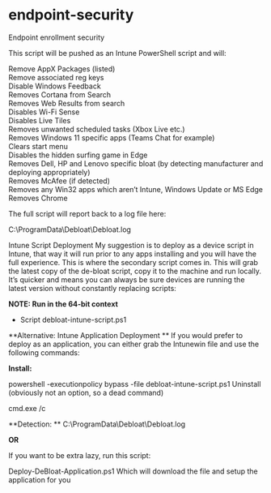 # endpoint-security
Endpoint enrollment security

This script will be pushed as an Intune PowerShell script and will:

Remove AppX Packages (listed)<br>
Remove associated reg keys<br>
Disable Windows Feedback<br>
Removes Cortana from Search<br>
Removes Web Results from search<br>
Disables Wi-Fi Sense<br>
Disables Live Tiles<br>
Removes unwanted scheduled tasks (Xbox Live etc.)<br>
Removes Windows 11 specific apps (Teams Chat for example)<br>
Clears start menu<br>
Disables the hidden surfing game in Edge<br>
Removes Dell, HP and Lenovo specific bloat (by detecting manufacturer and deploying appropriately)<br>
Removes McAfee (if detected)<br>
Removes any Win32 apps which aren’t Intune, Windows Update or MS Edge<br>
Removes Chrome<br>

The full script will report back to a log file here:

C:\ProgramData\Debloat\Debloat.log

Intune Script Deployment
My suggestion is to deploy as a device script in Intune, that way it will run prior to any apps installing and you will have the full experience. This is where the secondary script comes in. This will grab the latest copy of the de-bloat script, copy it to the machine and run locally. It’s quicker and means you can always be sure devices are running the latest version without constantly replacing scripts:

**NOTE: Run in the 64-bit context**
- Script debloat-intune-script.ps1

**Alternative: Intune Application Deployment
**
If you would prefer to deploy as an application, you can either grab the Intunewin file and use the following commands:

**Install:**

powershell -executionpolicy bypass -file debloat-intune-script.ps1
Uninstall (obviously not an option, so a dead command)

cmd.exe /c

**Detection:
**
C:\ProgramData\Debloat\Debloat.log

**OR**

If you want to be extra lazy, run this script:

Deploy-DeBloat-Application.ps1
Which will download the file and setup the application for you
